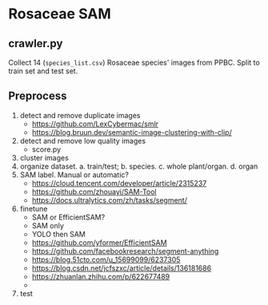 # Rosaceae SAM

## crawler.py

Collect 14 (`species_list.csv`) Rosaceae species' images from PPBC.
Split to train set and test set.

## Preprocess
1. detect and remove duplicate images
    - https://github.com/LexCybermac/smlr
    - https://blog.bruun.dev/semantic-image-clustering-with-clip/
2. detect and remove low quality images
    - score.py
3. cluster images
4. organize dataset. a. train/test; b. species. c. whole plant/organ. d. organ
5. SAM label. Manual or automatic?
    - https://cloud.tencent.com/developer/article/2315237
    - https://github.com/zhouayi/SAM-Tool
    - https://docs.ultralytics.com/zh/tasks/segment/
6. finetune
    - SAM or EfficientSAM?
    - SAM only
    - YOLO then SAM
    - https://github.com/yformer/EfficientSAM
    - https://github.com/facebookresearch/segment-anything
    - https://blog.51cto.com/u_15699099/6237305
    - https://blog.csdn.net/jcfszxc/article/details/136181686
    - https://zhuanlan.zhihu.com/p/622677489
    -
7. test
